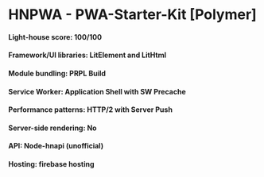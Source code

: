 # HNPWA - PWA-Starter-Kit [Polymer]

#### Light-house score: 100/100
#### Framework/UI libraries: LitElement and LitHtml
#### Module bundling: PRPL Build
#### Service Worker: Application Shell with SW Precache
#### Performance patterns: HTTP/2 with Server Push
#### Server-side rendering: No
#### API: Node-hnapi (unofficial)
#### Hosting: firebase hosting
 